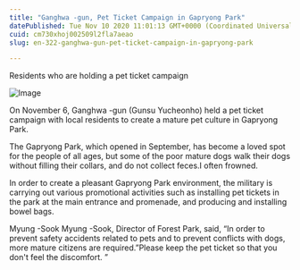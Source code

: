 ```yaml
---
title: "Ganghwa -gun, Pet Ticket Campaign in Gapryong Park"
datePublished: Tue Nov 10 2020 11:01:13 GMT+0000 (Coordinated Universal Time)
cuid: cm730xhoj002509l2fla7aeao
slug: en-322-ganghwa-gun-pet-ticket-campaign-in-gapryong-park

---
```



Residents who are holding a pet ticket campaign

![Image](https://cdn.hashnode.com/res/hashnode/image/upload/v1739432045290/40d654ad-55fc-4088-ab6d-fc1dfedd2b51.jpeg)

On November 6, Ganghwa -gun (Gunsu Yucheonho) held a pet ticket campaign with local residents to create a mature pet culture in Gapryong Park.

The Gapryong Park, which opened in September, has become a loved spot for the people of all ages, but some of the poor mature dogs walk their dogs without filling their collars, and do not collect feces.I often frowned.

In order to create a pleasant Gapryong Park environment, the military is carrying out various promotional activities such as installing pet tickets in the park at the main entrance and promenade, and producing and installing bowel bags.

Myung -Sook Myung -Sook, Director of Forest Park, said, “In order to prevent safety accidents related to pets and to prevent conflicts with dogs, more mature citizens are required.”Please keep the pet ticket so that you don't feel the discomfort. ”
